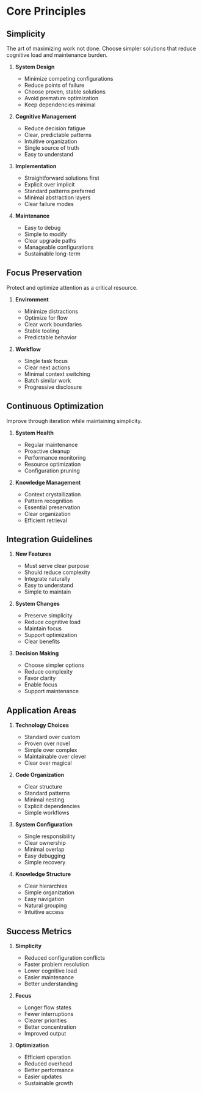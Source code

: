 # Core Principles

## Simplicity
The art of maximizing work not done. Choose simpler solutions that reduce cognitive load and maintenance burden.

1. **System Design**
   - Minimize competing configurations
   - Reduce points of failure
   - Choose proven, stable solutions
   - Avoid premature optimization
   - Keep dependencies minimal

2. **Cognitive Management**
   - Reduce decision fatigue
   - Clear, predictable patterns
   - Intuitive organization
   - Single source of truth
   - Easy to understand

3. **Implementation**
   - Straightforward solutions first
   - Explicit over implicit
   - Standard patterns preferred
   - Minimal abstraction layers
   - Clear failure modes

4. **Maintenance**
   - Easy to debug
   - Simple to modify
   - Clear upgrade paths
   - Manageable configurations
   - Sustainable long-term

## Focus Preservation
Protect and optimize attention as a critical resource.

1. **Environment**
   - Minimize distractions
   - Optimize for flow
   - Clear work boundaries
   - Stable tooling
   - Predictable behavior

2. **Workflow**
   - Single task focus
   - Clear next actions
   - Minimal context switching
   - Batch similar work
   - Progressive disclosure

## Continuous Optimization
Improve through iteration while maintaining simplicity.

1. **System Health**
   - Regular maintenance
   - Proactive cleanup
   - Performance monitoring
   - Resource optimization
   - Configuration pruning

2. **Knowledge Management**
   - Context crystallization
   - Pattern recognition
   - Essential preservation
   - Clear organization
   - Efficient retrieval

## Integration Guidelines
1. **New Features**
   - Must serve clear purpose
   - Should reduce complexity
   - Integrate naturally
   - Easy to understand
   - Simple to maintain

2. **System Changes**
   - Preserve simplicity
   - Reduce cognitive load
   - Maintain focus
   - Support optimization
   - Clear benefits

3. **Decision Making**
   - Choose simpler options
   - Reduce complexity
   - Favor clarity
   - Enable focus
   - Support maintenance

## Application Areas
1. **Technology Choices**
   - Standard over custom
   - Proven over novel
   - Simple over complex
   - Maintainable over clever
   - Clear over magical

2. **Code Organization**
   - Clear structure
   - Standard patterns
   - Minimal nesting
   - Explicit dependencies
   - Simple workflows

3. **System Configuration**
   - Single responsibility
   - Clear ownership
   - Minimal overlap
   - Easy debugging
   - Simple recovery

4. **Knowledge Structure**
   - Clear hierarchies
   - Simple organization
   - Easy navigation
   - Natural grouping
   - Intuitive access

## Success Metrics
1. **Simplicity**
   - Reduced configuration conflicts
   - Faster problem resolution
   - Lower cognitive load
   - Easier maintenance
   - Better understanding

2. **Focus**
   - Longer flow states
   - Fewer interruptions
   - Clearer priorities
   - Better concentration
   - Improved output

3. **Optimization**
   - Efficient operation
   - Reduced overhead
   - Better performance
   - Easier updates
   - Sustainable growth 
